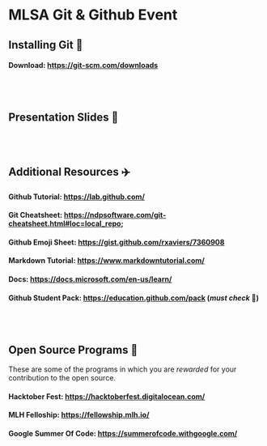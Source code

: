 # MLSA Git & Github Event

## Installing Git :space_invader:
#### Download: https://git-scm.com/downloads

<br> <br>
## Presentation Slides :floppy_disk:

<br><br>
## Additional Resources :airplane: 
#### Github Tutorial: https://lab.github.com/
#### Git Cheatsheet: https://ndpsoftware.com/git-cheatsheet.html#loc=local_repo;
#### Github Emoji Sheet: https://gist.github.com/rxaviers/7360908
#### Markdown Tutorial: https://www.markdowntutorial.com/
#### Docs: https://docs.microsoft.com/en-us/learn/
#### Github Student Pack: https://education.github.com/pack  (_must check_ :blue_heart:)

<br><br>
## Open Source Programs :rocket:
These are some of the programs in which you are _rewarded_ for your contribution to the open source.
#### Hacktober Fest: https://hacktoberfest.digitalocean.com/
#### MLH Felloship: https://fellowship.mlh.io/
#### Google Summer Of Code: https://summerofcode.withgoogle.com/
